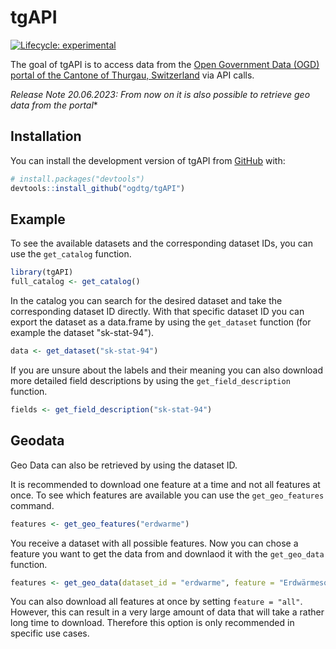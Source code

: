 
# tgAPI


<!-- badges: start -->
[![Lifecycle: experimental](https://img.shields.io/badge/lifecycle-experimental-orange.svg)](https://lifecycle.r-lib.org/articles/stages.html#experimental)
<!-- badges: end -->

The goal of tgAPI is to access data from the [Open Government Data (OGD) portal of the Cantone of Thurgau, Switzerland](https://data.tg.ch/pages/start/) via API calls.

*Release Note 20.06.2023: From now on it is also possible to retrieve geo data from the portal**

## Installation

You can install the development version of tgAPI from [GitHub](https://github.com/) with:

``` r
# install.packages("devtools")
devtools::install_github("ogdtg/tgAPI")
```

## Example

To see the available datasets and the corresponding dataset IDs, you can use the `get_catalog` function.

``` r
library(tgAPI)
full_catalog <- get_catalog()
```

In the catalog you can search for the desired dataset and take the corresponding dataset ID directly.
With that specific dataset ID you can export the dataset as a data.frame by using the `get_dataset` function (for example the dataset "sk-stat-94").

``` r
data <- get_dataset("sk-stat-94")
```

If you are unsure about the labels and their meaning you can also download more detailed field descriptions by using the `get_field_description` function.

``` r
fields <- get_field_description("sk-stat-94")
```
## Geodata

Geo Data can also be retrieved by using the dataset ID.

It is recommended to download one feature at a time and not all features at once. To see which features are available you can use the `get_geo_features` command.


``` r
features <- get_geo_features("erdwarme")
```

You receive a dataset with all possible features. Now you can chose a feature you want to get the data from and downlaod it with the `get_geo_data` function.

``` r
features <- get_geo_data(dataset_id = "erdwarme", feature = "Erdwärmesondenbohrungen")
```

You can also download all features at once by setting `feature = "all"`. However, this can result in a very large amount of data that will take a rather long time to download. Therefore this option is only recommended in specific use cases.
